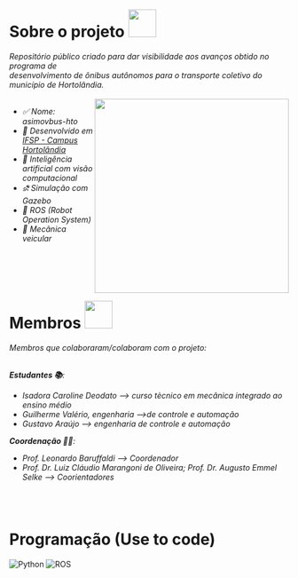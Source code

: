 # Sobre o projeto <img src="https://www.imagensanimadas.com/data/media/425/onibus-imagem-animada-0028.gif" width="50"> 
<em>Repositório público criado para dar visibilidade aos avanços obtido no programa de <br>desenvolvimento de ônibus autônomos para o transporte coletivo do município de Hortolândia.<br><br>
<img align='right' src="https://www.ismartcom.com/hubfs/ai%20gif.gif" width="350"> 
- ✅ Nome: asimovbus-hto
- 🏫 Desenvolvido em <a href="https://hto.ifsp.edu.br/institucional/"> IFSP - Campus Hortolândia </a>
- 👾 Inteligência artificial com visão computacional
- ⛐ Simulação com Gazebo
- 🤖 ROS (Robot Operation System)
- 🚎 Mecânica veicular
</em>
<br/>
<br>
<br>

# Membros <img src="https://gifs.eco.br/wp-content/uploads/2022/07/gifs-de-aperto-de-mao-14.gif" width="50"> 
<em>
Membros que colaboraram/colaboram com o projeto: <br><br>

**Estudantes 📚**:
- Isadora Caroline Deodato --> curso tècnico em mecânica integrado ao ensino médio
- Guilherme Valério, engenharia -->de controle e automação
- Gustavo Araújo --> engenharia de controle e automação

**Coordenação 👨‍🏫**:
- Prof. Leonardo Baruffaldi --> Coordenador
- Prof. Dr. Luiz Cláudio Marangoni de Oliveira; Prof. Dr. Augusto Emmel Selke --> Coorientadores
</em>
<br><br>

# Programação (Use to code)

![Python](https://img.shields.io/badge/python-3670A0?style=for-the-badge&logo=python&logoColor=ffdd54)
![ROS](https://img.shields.io/badge/ros-%230A0FF9.svg?style=for-the-badge&logo=ros&logoColor=white)
